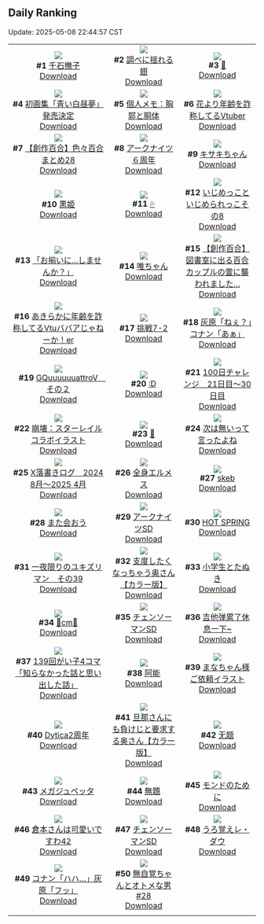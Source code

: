 ## Daily Ranking
Update: 2025-05-08 22:44:57 CST

|      |      |      |
| :----: | :----: | :----: |
| ![](https://i.pixiv.re/c/240x480/img-master/img/2025/05/06/00/00/06/130081641_p0_master1200.jpg)<br>**#1** [千石撫子](https://www.pixiv.net/artworks/130081641)<br>[Download](https://i.pixiv.re/img-original/img/2025/05/06/00/00/06/130081641_p0.png) | ![](https://i.pixiv.re/c/240x480/img-master/img/2025/05/06/00/00/10/130081677_p0_master1200.jpg)<br>**#2** [調べに揺れる翅](https://www.pixiv.net/artworks/130081677)<br>[Download](https://i.pixiv.re/img-original/img/2025/05/06/00/00/10/130081677_p0.jpg) | ![](https://i.pixiv.re/c/240x480/img-master/img/2025/05/06/02/01/59/130086411_p0_master1200.jpg)<br>**#3** [🍭](https://www.pixiv.net/artworks/130086411)<br>[Download](https://i.pixiv.re/img-original/img/2025/05/06/02/01/59/130086411_p0.jpg) |
| ![](https://i.pixiv.re/c/240x480/img-master/img/2025/05/06/00/00/34/130081841_p0_master1200.jpg)<br>**#4** [初画集「青い白昼夢」発売決定](https://www.pixiv.net/artworks/130081841)<br>[Download](https://i.pixiv.re/img-original/img/2025/05/06/00/00/34/130081841_p0.jpg) | ![](https://i.pixiv.re/c/240x480/img-master/img/2025/05/06/06/00/09/130090219_p0_master1200.jpg)<br>**#5** [個人メモ：胸郭と胴体](https://www.pixiv.net/artworks/130090219)<br>[Download](https://i.pixiv.re/img-original/img/2025/05/06/06/00/09/130090219_p0.jpg) | ![](https://i.pixiv.re/c/240x480/img-master/img/2025/05/06/21/06/00/130116176_p0_master1200.jpg)<br>**#6** [花より年齢を詐称してるVtuber](https://www.pixiv.net/artworks/130116176)<br>[Download](https://i.pixiv.re/img-original/img/2025/05/06/21/06/00/130116176_p0.png) |
| ![](https://i.pixiv.re/c/240x480/img-master/img/2025/05/07/20/00/58/130149073_p0_master1200.jpg)<br>**#7** [【創作百合】色々百合まとめ28](https://www.pixiv.net/artworks/130149073)<br>[Download](https://i.pixiv.re/img-original/img/2025/05/07/20/00/58/130149073_p0.png) | ![](https://i.pixiv.re/c/240x480/img-master/img/2025/05/06/22/07/30/130119116_p0_master1200.jpg)<br>**#8** [アークナイツ６周年](https://www.pixiv.net/artworks/130119116)<br>[Download](https://i.pixiv.re/img-original/img/2025/05/06/22/07/30/130119116_p0.jpg) | ![](https://i.pixiv.re/c/240x480/img-master/img/2025/05/06/00/00/13/130081703_p0_master1200.jpg)<br>**#9** [キサキちゃん](https://www.pixiv.net/artworks/130081703)<br>[Download](https://i.pixiv.re/img-original/img/2025/05/06/00/00/13/130081703_p0.jpg) |
| ![](https://i.pixiv.re/c/240x480/img-master/img/2025/05/07/07/28/59/130133879_p0_master1200.jpg)<br>**#10** [黒姫](https://www.pixiv.net/artworks/130133879)<br>[Download](https://i.pixiv.re/img-original/img/2025/05/07/07/28/59/130133879_p0.png) | ![](https://i.pixiv.re/c/240x480/img-master/img/2025/05/06/00/00/16/130081733_p0_master1200.jpg)<br>**#11** [💦](https://www.pixiv.net/artworks/130081733)<br>[Download](https://i.pixiv.re/img-original/img/2025/05/06/00/00/16/130081733_p0.jpg) | ![](https://i.pixiv.re/c/240x480/img-master/img/2025/05/06/00/19/36/130082924_p0_master1200.jpg)<br>**#12** [いじめっこといじめられっこその8](https://www.pixiv.net/artworks/130082924)<br>[Download](https://i.pixiv.re/img-original/img/2025/05/06/00/19/36/130082924_p0.png) |
| ![](https://i.pixiv.re/c/240x480/img-master/img/2025/05/06/00/00/10/130081679_p0_master1200.jpg)<br>**#13** [「お揃いに...しませんか？」](https://www.pixiv.net/artworks/130081679)<br>[Download](https://i.pixiv.re/img-original/img/2025/05/06/00/00/10/130081679_p0.jpg) | ![](https://i.pixiv.re/c/240x480/img-master/img/2025/05/06/00/09/01/130082469_p0_master1200.jpg)<br>**#14** [唯ちゃん](https://www.pixiv.net/artworks/130082469)<br>[Download](https://i.pixiv.re/img-original/img/2025/05/06/00/09/01/130082469_p0.png) | ![](https://i.pixiv.re/c/240x480/img-master/img/2025/05/07/19/08/12/130147339_p0_master1200.jpg)<br>**#15** [【創作百合】図書室に出る百合カップルの霊に襲われました…](https://www.pixiv.net/artworks/130147339)<br>[Download](https://i.pixiv.re/img-original/img/2025/05/07/19/08/12/130147339_p0.jpg) |
| ![](https://i.pixiv.re/c/240x480/img-master/img/2025/05/07/21/15/47/130151770_p0_master1200.jpg)<br>**#16** [あきらかに年齢を詐称してるVtuババアじゃねーか！er](https://www.pixiv.net/artworks/130151770)<br>[Download](https://i.pixiv.re/img-original/img/2025/05/07/21/15/47/130151770_p0.png) | ![](https://i.pixiv.re/c/240x480/img-master/img/2025/05/06/16/38/36/130105405_p0_master1200.jpg)<br>**#17** [挑戦7-2](https://www.pixiv.net/artworks/130105405)<br>[Download](https://i.pixiv.re/img-original/img/2025/05/06/16/38/36/130105405_p0.png) | ![](https://i.pixiv.re/c/240x480/img-master/img/2025/05/06/18/27/11/130109422_p0_master1200.jpg)<br>**#18** [灰原「ねぇ？」コナン「あぁ」](https://www.pixiv.net/artworks/130109422)<br>[Download](https://i.pixiv.re/img-original/img/2025/05/06/18/27/11/130109422_p0.jpg) |
| ![](https://i.pixiv.re/c/240x480/img-master/img/2025/05/06/08/14/55/130081810_p0_master1200.jpg)<br>**#19** [GQuuuuuuattroV　その２](https://www.pixiv.net/artworks/130081810)<br>[Download](https://i.pixiv.re/img-original/img/2025/05/06/08/14/55/130081810_p0.jpg) | ![](https://i.pixiv.re/c/240x480/img-master/img/2025/05/06/21/24/30/130117048_p0_master1200.jpg)<br>**#20** [:D](https://www.pixiv.net/artworks/130117048)<br>[Download](https://i.pixiv.re/img-original/img/2025/05/06/21/24/30/130117048_p0.jpg) | ![](https://i.pixiv.re/c/240x480/img-master/img/2025/05/06/01/43/41/130085857_p0_master1200.jpg)<br>**#21** [100日チャレンジ　21日目～30日目](https://www.pixiv.net/artworks/130085857)<br>[Download](https://i.pixiv.re/img-original/img/2025/05/06/01/43/41/130085857_p0.jpg) |
| ![](https://i.pixiv.re/c/240x480/img-master/img/2025/05/06/16/30/01/130105140_p0_master1200.jpg)<br>**#22** [崩壊：スターレイルコラボイラスト](https://www.pixiv.net/artworks/130105140)<br>[Download](https://i.pixiv.re/img-original/img/2025/05/06/16/30/01/130105140_p0.png) | ![](https://i.pixiv.re/c/240x480/img-master/img/2025/05/07/00/57/34/130127056_p0_master1200.jpg)<br>**#23** [🍪](https://www.pixiv.net/artworks/130127056)<br>[Download](https://i.pixiv.re/img-original/img/2025/05/07/00/57/34/130127056_p0.jpg) | ![](https://i.pixiv.re/c/240x480/img-master/img/2025/05/06/09/13/36/130093431_p0_master1200.jpg)<br>**#24** [次は無いって言ったよね](https://www.pixiv.net/artworks/130093431)<br>[Download](https://i.pixiv.re/img-original/img/2025/05/06/09/13/36/130093431_p0.jpg) |
| ![](https://i.pixiv.re/c/240x480/img-master/img/2025/05/06/23/00/42/130121703_p0_master1200.jpg)<br>**#25** [X落書きログ　2024 8月～2025 4月](https://www.pixiv.net/artworks/130121703)<br>[Download](https://i.pixiv.re/img-original/img/2025/05/06/23/00/42/130121703_p0.jpg) | ![](https://i.pixiv.re/c/240x480/img-master/img/2025/05/06/02/00/13/130086361_p0_master1200.jpg)<br>**#26** [全身エルメス](https://www.pixiv.net/artworks/130086361)<br>[Download](https://i.pixiv.re/img-original/img/2025/05/06/02/00/13/130086361_p0.png) | ![](https://i.pixiv.re/c/240x480/img-master/img/2025/05/06/17/10/38/130106534_p0_master1200.jpg)<br>**#27** [skeb](https://www.pixiv.net/artworks/130106534)<br>[Download](https://i.pixiv.re/img-original/img/2025/05/06/17/10/38/130106534_p0.png) |
| ![](https://i.pixiv.re/c/240x480/img-master/img/2025/05/06/12/27/02/130098130_p0_master1200.jpg)<br>**#28** [また会おう](https://www.pixiv.net/artworks/130098130)<br>[Download](https://i.pixiv.re/img-original/img/2025/05/06/12/27/02/130098130_p0.jpg) | ![](https://i.pixiv.re/c/240x480/img-master/img/2025/05/07/00/00/03/130124380_p0_master1200.jpg)<br>**#29** [アークナイツSD](https://www.pixiv.net/artworks/130124380)<br>[Download](https://i.pixiv.re/img-original/img/2025/05/07/00/00/03/130124380_p0.jpg) | ![](https://i.pixiv.re/c/240x480/img-master/img/2025/05/06/00/10/24/130082524_p0_master1200.jpg)<br>**#30** [HOT SPRING](https://www.pixiv.net/artworks/130082524)<br>[Download](https://i.pixiv.re/img-original/img/2025/05/06/00/10/24/130082524_p0.png) |
| ![](https://i.pixiv.re/c/240x480/img-master/img/2025/05/07/00/07/50/130125165_p0_master1200.jpg)<br>**#31** [一夜限りのユキズリマン　その39](https://www.pixiv.net/artworks/130125165)<br>[Download](https://i.pixiv.re/img-original/img/2025/05/07/00/07/50/130125165_p0.png) | ![](https://i.pixiv.re/c/240x480/img-master/img/2025/05/06/00/04/40/130082248_p0_master1200.jpg)<br>**#32** [支度したくなっちゃう奥さん【カラー版】](https://www.pixiv.net/artworks/130082248)<br>[Download](https://i.pixiv.re/img-original/img/2025/05/06/00/04/40/130082248_p0.jpg) | ![](https://i.pixiv.re/c/240x480/img-master/img/2025/05/07/12/16/42/130138576_p0_master1200.jpg)<br>**#33** [小学生とたぬき](https://www.pixiv.net/artworks/130138576)<br>[Download](https://i.pixiv.re/img-original/img/2025/05/07/12/16/42/130138576_p0.png) |
| ![](https://i.pixiv.re/c/240x480/img-master/img/2025/05/06/21/10/31/130116402_p0_master1200.jpg)<br>**#34** [🪻cm🪻](https://www.pixiv.net/artworks/130116402)<br>[Download](https://i.pixiv.re/img-original/img/2025/05/06/21/10/31/130116402_p0.png) | ![](https://i.pixiv.re/c/240x480/img-master/img/2025/05/07/00/00/02/130124377_p0_master1200.jpg)<br>**#35** [チェンソーマンSD](https://www.pixiv.net/artworks/130124377)<br>[Download](https://i.pixiv.re/img-original/img/2025/05/07/00/00/02/130124377_p0.jpg) | ![](https://i.pixiv.re/c/240x480/img-master/img/2025/05/06/18/00/09/130108237_p0_master1200.jpg)<br>**#36** [吉他弹累了休息一下~](https://www.pixiv.net/artworks/130108237)<br>[Download](https://i.pixiv.re/img-original/img/2025/05/06/18/00/09/130108237_p0.jpg) |
| ![](https://i.pixiv.re/c/240x480/img-master/img/2025/05/07/00/04/32/130125006_p0_master1200.jpg)<br>**#37** [139回がい子4コマ「知らなかった話と思い出した話」](https://www.pixiv.net/artworks/130125006)<br>[Download](https://i.pixiv.re/img-original/img/2025/05/07/00/04/32/130125006_p0.png) | ![](https://i.pixiv.re/c/240x480/img-master/img/2025/05/07/12/42/01/130139008_p0_master1200.jpg)<br>**#38** [阿能](https://www.pixiv.net/artworks/130139008)<br>[Download](https://i.pixiv.re/img-original/img/2025/05/07/12/42/01/130139008_p0.jpg) | ![](https://i.pixiv.re/c/240x480/img-master/img/2025/05/06/00/39/23/130083780_p0_master1200.jpg)<br>**#39** [まなちゃん様ご依頼イラスト](https://www.pixiv.net/artworks/130083780)<br>[Download](https://i.pixiv.re/img-original/img/2025/05/06/00/39/23/130083780_p0.jpg) |
| ![](https://i.pixiv.re/c/240x480/img-master/img/2025/05/06/14/39/21/130101893_p0_master1200.jpg)<br>**#40** [Dytica2周年](https://www.pixiv.net/artworks/130101893)<br>[Download](https://i.pixiv.re/img-original/img/2025/05/06/14/39/21/130101893_p0.jpg) | ![](https://i.pixiv.re/c/240x480/img-master/img/2025/05/07/00/00/12/130124454_p0_master1200.jpg)<br>**#41** [旦那さんにも負けじと要求する奥さん【カラー版】](https://www.pixiv.net/artworks/130124454)<br>[Download](https://i.pixiv.re/img-original/img/2025/05/07/00/00/12/130124454_p0.jpg) | ![](https://i.pixiv.re/c/240x480/img-master/img/2025/05/06/00/15/43/130082750_p0_master1200.jpg)<br>**#42** [无题](https://www.pixiv.net/artworks/130082750)<br>[Download](https://i.pixiv.re/img-original/img/2025/05/06/00/15/43/130082750_p0.png) |
| ![](https://i.pixiv.re/c/240x480/img-master/img/2025/05/07/03/46/38/130130851_p0_master1200.jpg)<br>**#43** [メガジュペッタ](https://www.pixiv.net/artworks/130130851)<br>[Download](https://i.pixiv.re/img-original/img/2025/05/07/03/46/38/130130851_p0.jpg) | ![](https://i.pixiv.re/c/240x480/img-master/img/2025/05/06/20/14/07/130113799_p0_master1200.jpg)<br>**#44** [無題](https://www.pixiv.net/artworks/130113799)<br>[Download](https://i.pixiv.re/img-original/img/2025/05/06/20/14/07/130113799_p0.png) | ![](https://i.pixiv.re/c/240x480/img-master/img/2025/05/07/00/00/01/130124370_p0_master1200.jpg)<br>**#45** [モンドのために](https://www.pixiv.net/artworks/130124370)<br>[Download](https://i.pixiv.re/img-original/img/2025/05/07/00/00/01/130124370_p0.png) |
| ![](https://i.pixiv.re/c/240x480/img-master/img/2025/05/06/13/39/29/130100198_p0_master1200.jpg)<br>**#46** [倉本さんは可愛いですわ42](https://www.pixiv.net/artworks/130100198)<br>[Download](https://i.pixiv.re/img-original/img/2025/05/06/13/39/29/130100198_p0.jpg) | ![](https://i.pixiv.re/c/240x480/img-master/img/2025/05/07/00/00/02/130124374_p0_master1200.jpg)<br>**#47** [チェンソーマンSD](https://www.pixiv.net/artworks/130124374)<br>[Download](https://i.pixiv.re/img-original/img/2025/05/07/00/00/02/130124374_p0.jpg) | ![](https://i.pixiv.re/c/240x480/img-master/img/2025/05/07/17/41/59/130144599_p0_master1200.jpg)<br>**#48** [うろ覚えレ・ダウ](https://www.pixiv.net/artworks/130144599)<br>[Download](https://i.pixiv.re/img-original/img/2025/05/07/17/41/59/130144599_p0.png) |
| ![](https://i.pixiv.re/c/240x480/img-master/img/2025/05/07/18/47/54/130146596_p0_master1200.jpg)<br>**#49** [コナン「ハハ…」灰原「フッ」](https://www.pixiv.net/artworks/130146596)<br>[Download](https://i.pixiv.re/img-original/img/2025/05/07/18/47/54/130146596_p0.jpg) | ![](https://i.pixiv.re/c/240x480/img-master/img/2025/05/07/00/01/30/130124787_p0_master1200.jpg)<br>**#50** [無自覚ちゃんとオトメな男 #28](https://www.pixiv.net/artworks/130124787)<br>[Download](https://i.pixiv.re/img-original/img/2025/05/07/00/01/30/130124787_p0.jpg) |
|      |
